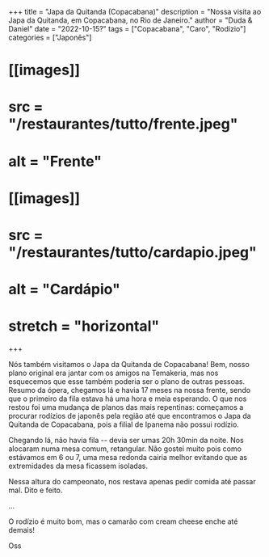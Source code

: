 +++
title = "Japa da Quitanda (Copacabana)"
description = "Nossa visita ao Japa da Quitanda, em Copacabana, no Rio de Janeiro."
author = "Duda & Daniel"
date = "2022-10-15?"
tags = ["Copacabana", "Caro", "Rodízio"]
categories = ["Japonês"]
# [[images]]
#  src = "/restaurantes/tutto/frente.jpeg"
#  alt = "Frente"
# [[images]]
#   src = "/restaurantes/tutto/cardapio.jpeg"
#   alt = "Cardápio"
#   stretch = "horizontal"
+++

Nós também visitamos o Japa da Quitanda de Copacabana!
Bem, nosso plano original era jantar com os amigos na Temakeria, mas nos esquecemos que esse também poderia ser o plano de outras pessoas. Resumo da ópera, chegamos lá e havia 17 meses na nossa frente, sendo que o primeiro da fila estava há uma hora e meia esperando.
O que nos restou foi uma mudança de planos das mais repentinas: começamos a procurar rodízios de japonês pela região até que encontramos o Japa da Quitanda de Copacabana, pois a filial de Ipanema não possui rodízio.

Chegando lá, não havia fila -- devia ser umas 20h 30min da noite. Nos alocaram numa mesa comum, retangular. Não gostei muito pois como estávamos em 6 ou 7, uma mesa redonda cairia melhor evitando que as extremidades da mesa ficassem isoladas.

Nessa altura do campeonato, nos restava apenas pedir comida até passar mal. Dito e feito.

...

O rodízio é muito bom, mas o camarão com cream cheese enche até demais!

Oss
